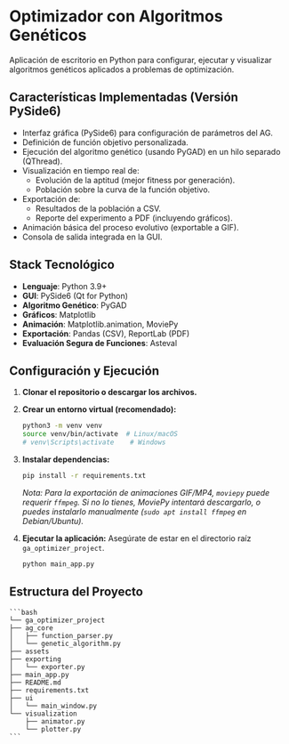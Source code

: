 # Optimizador con Algoritmos Genéticos

Aplicación de escritorio en Python para configurar, ejecutar y visualizar algoritmos genéticos aplicados a problemas de optimización.

## Características Implementadas (Versión PySide6)

*   Interfaz gráfica (PySide6) para configuración de parámetros del AG.
*   Definición de función objetivo personalizada.
*   Ejecución del algoritmo genético (usando PyGAD) en un hilo separado (QThread).
*   Visualización en tiempo real de:
    *   Evolución de la aptitud (mejor fitness por generación).
    *   Población sobre la curva de la función objetivo.
*   Exportación de:
    *   Resultados de la población a CSV.
    *   Reporte del experimento a PDF (incluyendo gráficos).
*   Animación básica del proceso evolutivo (exportable a GIF).
*   Consola de salida integrada en la GUI.

## Stack Tecnológico

*   **Lenguaje**: Python 3.9+
*   **GUI**: PySide6 (Qt for Python)
*   **Algoritmo Genético**: PyGAD
*   **Gráficos**: Matplotlib
*   **Animación**: Matplotlib.animation, MoviePy
*   **Exportación**: Pandas (CSV), ReportLab (PDF)
*   **Evaluación Segura de Funciones**: Asteval

## Configuración y Ejecución

1.  **Clonar el repositorio o descargar los archivos.**
2.  **Crear un entorno virtual (recomendado):**
    ```bash
    python3 -m venv venv
    source venv/bin/activate  # Linux/macOS
    # venv\Scripts\activate    # Windows
    ```
3.  **Instalar dependencias:**
    ```bash
    pip install -r requirements.txt
    ```
    *Nota: Para la exportación de animaciones GIF/MP4, `moviepy` puede requerir `ffmpeg`. Si no lo tienes, MoviePy intentará descargarlo, o puedes instalarlo manualmente (`sudo apt install ffmpeg` en Debian/Ubuntu).*

4.  **Ejecutar la aplicación:**
    Asegúrate de estar en el directorio raíz `ga_optimizer_project`.
    ```bash
    python main_app.py
    ```

## Estructura del Proyecto

    ```bash
    └── ga_optimizer_project
    ├── ag_core
    │   ├── function_parser.py
    │   └── genetic_algorithm.py
    ├── assets
    ├── exporting
    │   └── exporter.py
    ├── main_app.py
    ├── README.md
    ├── requirements.txt
    ├── ui
    │   └── main_window.py
    └── visualization
        ├── animator.py
        └── plotter.py
    ```
